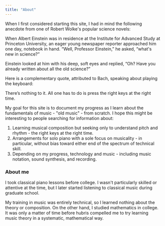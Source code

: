 ```yaml
---
title: "About"
---
```


When I first considered starting this site, I had in mind the following anecdote from one of Robert Wolke's popular science novels:

<div class="media">
<p>When Albert Einstein was in residence at the Institute for Advanced Study at Princeton University, an eager young newspaper reporter approached him one day, notebook in hand. “Well, Professor Einstein,” he asked, “what's new in science?”</p>
  
<p>Einstein looked at him with his deep, soft eyes and replied, “Oh? Have you already written about all the old science?”</p>
</div>



Here is a complementary quote, attributed to Bach, speaking about playing the keyboard:

<div class="media">
<p>There’s nothing to it. All one has to do is press the right keys at the right time.</p>
</div>

My goal for this site is to document my progress as I learn about the fundamentals of music - "old music" - from scratch. I hope this might be interesting to people searching for information about:

1. Learning musical composition but seeking only to understand pitch and rhythm - the right keys at the right time.
2. Arrangements for solo piano with a sole focus on musicality - in particular, without bias toward either end of the spectrum of technical skill.
3. Depending on my progress, technology and music - including music notation, sound synthesis, and recording.

### About me

I took classical piano lessons before college. I wasn't particularly skilled or attentive at the time, but I later started listening to classical music during graduate school. 

My training in music was entirely technical, so I learned nothing about the theory or composition. On the other hand, I studied mathematics in college. It was only a matter of time before hubris compelled me to try learning music theory in a systematic, mathematical way.
